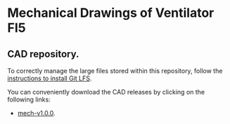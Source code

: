 Mechanical Drawings of Ventilator FI5
=====================================

## CAD repository.
To correctly manage the large files stored within this repository, follow the [instructions to install Git LFS][1].

You can conveniently download the CAD releases by clicking on the following links:
- [mech-v1.0.0][2].


[1]: https://help.github.com/en/articles/installing-git-large-file-storage
[2]: https://github.com/icub-tech-iit/ventilator-FI5/releases/tag/mech-v1.0.0